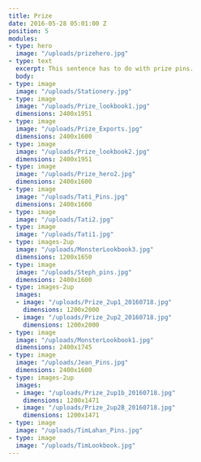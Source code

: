 ```yaml
---
title: Prize
date: 2016-05-28 05:01:00 Z
position: 5
modules:
- type: hero
  image: "/uploads/prizehero.jpg"
- type: text
  excerpt: This sentence has to do with prize pins.
  body: 
- type: image
  image: "/uploads/Stationery.jpg"
- type: image
  image: "/uploads/Prize_lookbook1.jpg"
  dimensions: 2400x1951
- type: image
  image: "/uploads/Prize_Exports.jpg"
  dimensions: 2400x1600
- type: image
  image: "/uploads/Prize_lookbook2.jpg"
  dimensions: 2400x1951
- type: image
  image: "/uploads/Prize_hero2.jpg"
  dimensions: 2400x1600
- type: image
  image: "/uploads/Tati_Pins.jpg"
  dimensions: 2400x1600
- type: image
  image: "/uploads/Tati2.jpg"
- type: image
  image: "/uploads/Tati1.jpg"
- type: images-2up
  image: "/uploads/MonsterLookbook3.jpg"
  dimensions: 1200x1650
- type: image
  image: "/uploads/Steph_pins.jpg"
  dimensions: 2400x1600
- type: images-2up
  images:
  - image: "/uploads/Prize_2up1_20160718.jpg"
    dimensions: 1200x2000
  - image: "/uploads/Prize_2up2_20160718.jpg"
    dimensions: 1200x2000
- type: image
  image: "/uploads/MonsterLookbook1.jpg"
  dimensions: 2400x1745
- type: image
  image: "/uploads/Jean_Pins.jpg"
  dimensions: 2400x1600
- type: images-2up
  images:
  - image: "/uploads/Prize_2up1b_20160718.jpg"
    dimensions: 1200x1471
  - image: "/uploads/Prize_2up2B_20160718.jpg"
    dimensions: 1200x1471
- type: image
  image: "/uploads/TimLahan_Pins.jpg"
- type: image
  image: "/uploads/TimLookbook.jpg"
---
```


